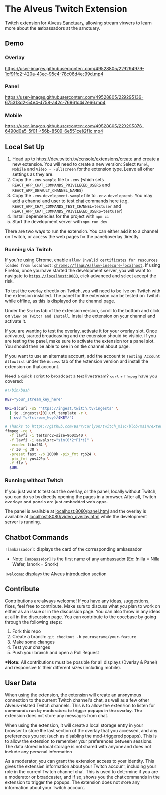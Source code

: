 # The Alveus Twitch Extension

Twitch extension for [Alveus Sanctuary](https://www.alveussanctuary.org), allowing stream viewers to learn more about the ambassadors at the sanctuary.

## Demo

### Overlay

https://user-images.githubusercontent.com/49528805/229294979-1cf91fc2-420a-43ec-95c4-78c06d4ec99d.mp4

### Panel

https://user-images.githubusercontent.com/49528805/229295136-675313d2-54e4-4758-a42c-76961c4d2e66.mp4

### Mobile

https://user-images.githubusercontent.com/49528805/229295376-6490d0a5-5f01-456b-8509-6e551ce82f1c.mp4

## Local Set Up

1. Head up to https://dev.twitch.tv/console/extensions/create and create a new extension.
   You will need to create a new version: Select `Panel`, `Mobile` and `Video - Fullscreen` for the extension type. Leave all other settings as they are.
2. Copy the `.env.sample` file to `.env` (which sets `REACT_APP_CHAT_COMMANDS_PRIVILEGED_USERS` and `REACT_APP_DEFAULT_CHANNEL_NAMES`)
3. Copy the `.env.development.sample` file to `.env.development`. You may add a channel and user to test chat commands here (e.g. `REACT_APP_CHAT_COMMANDS_TEST_CHANNEL=testuser` and `REACT_APP_CHAT_COMMANDS_PRIVILEGED_USERS=testuser`)
4. Install dependencies for the project with `npm ci`
5. Start the development server with `npm run dev`

There are two ways to run the extension. You can either add it to a channel on Twitch, or access the web pages for the panel/overlay directly.

### Running via Twitch

If you're using Chrome, enable `allow invalid certificates for resources loaded from localhost`: [`chrome://flags/#allow-insecure-localhost`](chrome://flags/#allow-insecure-localhost).
If using Firefox, once you have started the development server, you will want to navigate to [`https://localhost:8080`](https://localhost:8080), click advanced and select accept the risk.

To test the overlay directly on Twitch, you will need to be live on Twitch with the extension installed.
The panel for the extension can be tested on Twitch while offline, as this is displayed on the channel page.

Under the `Status` tab of the extension version, scroll to the bottom and click on `View on Twitch and Install`. Install the extension on your channel and activate it.

If you are wanting to test the overlay, activate it for your overlay slot. Once activated, started broadcasting and the extension should be visible.
If you are testing the panel, make sure to activate the extension for a panel slot. You should then be able to see in on the channel about page.

If you want to use an alternate account, add the account to `Testing Account Allowlist` under the `Access` tab of the extension version and install the extension on that account.

Need a quick script to broadcast a test livestream? `curl` + `ffmpeg` have you covered:

```bash
#!/bin/bash

KEY="your_stream_key_here"

URL=$(curl -sS "https://ingest.twitch.tv/ingests" \
  | jq .ingests\[0].url_template -r \
  | sed "s/{stream_key}/$KEY/")

# Thanks to https://github.com/BarryCarlyon/twitch_misc/blob/main/extensions/test_stream/generic.sh
ffmpeg -re \
  -f lavfi -i testsrc2=size=960x540 \
  -f lavfi -i aevalsrc="sin(0*2*PI*t)" \
  -vcodec libx264 \
  -r 30 -g 30 \
  -preset fast -vb 1000k -pix_fmt rgb24 \
  -pix_fmt yuv420p \
  -f flv \
  $URL
```

### Running without Twitch

If you just want to test out the overlay, or the panel, locally without Twitch, you can do so by directly opening the pages in a browser. After all, Twitch overlays and panels are just embedded web apps.

The panel is available at [localhost:8080/panel.html](https://localhost:8080/panel.html) and the overlay is available at [localhost:8080/video_overlay.html](https://localhost:8080/video_overlay.html) while the development server is running.

## Chatbot Commands

`![ambassador]`: displays the card of the corresponding ambassador

- Note: `[ambassador]` is the first name of any ambassador (Ex: !nilla = Nilla Wafer, !snork = Snork)

`!welcome`: displays the Alveus introduction section

## Contribute

Contributions are always welcome! If you have any ideas, suggestions, fixes, feel free to contribute. Make sure to discuss what you plan to work on either as an issue or in the discussion page. You can also throw in any ideas at all in the discussion page. You can contribute to the codebase by going through the following steps:

1. Fork this repo
2. Create a branch: `git checkout -b youruserame/your-feature`
3. Make some changes
4. Test your changes
5. Push your branch and open a Pull Request

<b>\*Note:</b> All contributions must be possible for all displays (Overlay & Panel) and responsive to their different sizes (including mobile).

## User Data

When using the extension, the extension will create an anonymous connection to the current Twitch channel's chat, as well as a few other Alveus-related Twitch channels. This is to allow the extension to listen for commands run by moderators to trigger popups in the overlay. The extension does not store any messages from chat.

When using the extension, it will create a local storage entry in your browser to store the last section of the overlay that you accessed, and any preferences you set (such as disabling the mod-triggered popups). This is to allow the extension to remember your preferences between sessions. The data stored in local storage is not shared with anyone and does not include any personal information.

As a moderator, you can grant the extension access to your identity. This gives the extension information about your Twitch account, including your role in the current Twitch channel chat. This is used to determine if you are a moderator or broadcaster, and if so, shows you the chat commands in the extension to trigger the popups. The extension does not store any information about your Twitch account.
